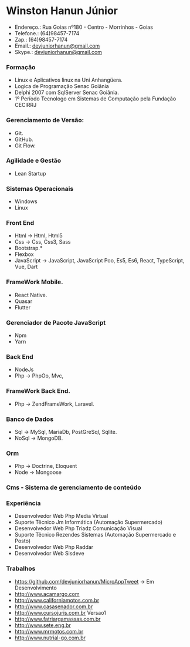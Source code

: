 # Winston Hanun Júnior

* Endereço.: Rua Goias nº180 - Centro - Morrinhos - Goias  
* Telefone.: (64)98457-7174
* Zap.:      (64)98457-7174  
* Email.: <devjuniorhanun@gmail.com>  
* Skype.: <devjuniorhanun@gmail.com>  

### Formação

* Linux e Aplicativos linux na Uni Anhangüera.
* Logica de Programação Senac Goiânia
* Delphi 2007 com SqlServer Senac Goiânia.
* 1º Período Tecnologo em Sistemas de Computação pela Fundação CECIRRJ

### Gerenciamento de Versão:

* Git.
* GitHub.
* Git Flow.

### Agilidade e Gestão
* Lean Startup

### Sistemas Operacionais
* Windows
* Linux

### Front End
* Html -> Html, Html5
* Css -> Css, Css3, Sass
* Bootstrap.*
* Flexbox
* JavaScript -> JavaScript, JavaScript Poo, Es5, Es6, React, TypeScript, Vue, Dart


### FrameWork Mobile.
* React Native.
* Quasar
* Flutter

### Gerenciador de Pacote JavaScript
* Npm
* Yarn

### Back End
* NodeJs
* Php -> PhpOo, Mvc, 

### FrameWork Back End.
* Php -> ZendFrameWork, Laravel.

### Banco de Dados
* Sql -> MySql, MariaDb, PostGreSql, Sqlite.
* NoSql -> MongoDB.

### Orm
* Php -> Doctrine, Eloquent
* Node -> Mongoose

### Cms - Sistema de gerenciamento de conteúdo

### Experiência
* Desenvolvedor Web Php Media Virtual 
* Suporte Têcnico Jm Informática (Automação Supermercado)
* Desenvolvedor Web Php Triadz Comunicação Visual 
* Suporte Têcnico Rezendes Sistemas (Automação Supermercado e Posto)
* Desenvolvedor Web Php Raddar 
* Desenvolvedor Web Sisdeve

### Trabalhos
* https://github.com/devjuniorhanun/MicroAppTweet -> Em Desenvolvimento
* http://www.acamargo.com
* http://www.californiamotos.com.br
* http://www.casasenador.com.br
* http://www.cursojuris.com.br Versao1
* http://www.fatriargamassas.com.br
* http://www.sete.eng.br
* http://www.mrmotos.com.br
* http://www.nutrial-go.com.br

